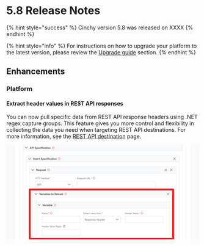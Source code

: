 # 5.8 Release Notes

{% hint style="success" %}
Cinchy version 5.8 was released on XXXX
{% endhint %}

{% hint style="info" %}
For instructions on how to upgrade your platform to the latest version, please review the [Upgrade guide](../../deployment-guide/upgrade-guides/) section.
{% endhint %}

## Enhancements

### Platform



#### Extract header values in REST API responses

You can now pull specific data from REST API response headers using .NET regex capture groups. This feature gives you more control and flexibility in collecting the data you need when targeting REST API destinations. For more information, see the [REST API destination](../../data-syncs/supported-data-sync-destinations/rest-api.md) page.

![Extract variables from response header](../../.gitbook/assets/DataSyncs/variable-response-header.png)